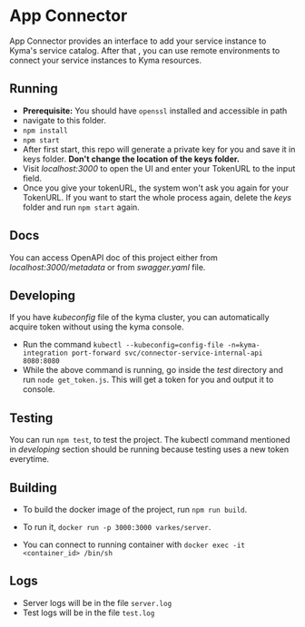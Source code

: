# App Connector
App Connector provides an interface to add your service instance to Kyma's service catalog. After that , you can use remote environments to connect your service instances to Kyma resources.
## Running
- **Prerequisite:** You should have `openssl` installed and accessible in path
- navigate to this folder.
- `npm install`
- `npm start`
- After first start, this repo will generate a private key for you and save it in keys folder. **Don't change the location of the keys folder.**
- Visit *localhost:3000* to open the UI and enter your TokenURL to the input field.
- Once you give your tokenURL, the system won't ask you again for your TokenURL. If you want to start the whole process again, delete the *keys* folder and run `npm start` again.

## Docs
You can access OpenAPI doc of this project either from *localhost:3000/metadata* or from *swagger.yaml* file.
## Developing

If you have *kubeconfig* file of the kyma cluster, you can automatically acquire token without using the kyma console.

- Run the command `kubectl --kubeconfig=config-file -n=kyma-integration port-forward svc/connector-service-internal-api 8080:8080`
- While the above command is running, go inside the *test* directory and run `node get_token.js`. This will get a token for you and output it to console.

## Testing

You can run `npm test`, to test the project. The kubectl command mentioned in *developing* section should be running because testing uses a new token everytime.

## Building
- To build the docker image of the project, run `npm run build`.

- To run it, `docker run -p 3000:3000 varkes/server`.
- You can connect to running container with `docker exec -it <container_id> /bin/sh`

## Logs
- Server logs will be in the file `server.log`
- Test logs will be in the file `test.log`

